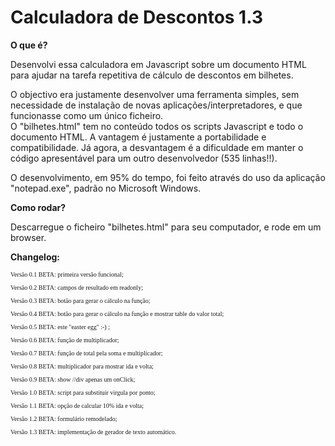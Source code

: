 # Calculadora de Descontos 1.3

<p><b>O que é?</b></p>
Desenvolvi essa calculadora em Javascript sobre um documento HTML para ajudar na tarefa repetitiva de cálculo de descontos em bilhetes.</br>

O objectivo era justamente desenvolver uma ferramenta simples, sem necessidade de instalação de novas aplicações/interpretadores, e que funcionasse como um único ficheiro. </br>
O "bilhetes.html" tem no conteúdo todos os scripts Javascript e todo o documento HTML. A vantagem é justamente a portabilidade e compatibilidade. Já agora, a desvantagem é a dificuldade em manter o código apresentável para um outro desenvolvedor (535 linhas!!).</br>

O desenvolvimento, em 95% do tempo, foi feito através do uso da aplicação "notepad.exe", padrão no Microsoft Windows.

<p><b>Como rodar?</b></p>

Descarregue o ficheiro "bilhetes.html" para seu computador, e rode em um browser. </br>


<p><b>Changelog:</b></p>
<font size="1" face="Verdana">
		<p>Versão 0.1 BETA: primeira versão funcional;</p>
		<p>Versão 0.2 BETA: campos de resultado em readonly;</p>
		<p>Versão 0.3 BETA: botão para gerar o cálculo na função;</p>
		<p>Versão 0.4 BETA: botão para gerar o cálculo na função e mostrar table do valor total;</p>
		<p>Versão 0.5 BETA: este "easter egg" :-) ;</p>
		<p>Versão 0.6 BETA: função de multiplicador;</p>
		<p>Versão 0.7 BETA: função de total pela soma e multiplicador;</p>
		<p>Versão 0.8 BETA: multiplicador para mostrar ida e volta;</p>
		<p>Versão 0.9 BETA: show //div apenas um onClick;</p>
		<p>Versão 1.0 BETA: script para substituir virgula por ponto;</p>
		<p>Versão 1.1 BETA: opção de calcular 10% ida e volta;</p>
		<p>Versão 1.2 BETA: formulário remodelado;</p>
		<p>Versão 1.3 BETA: implementação de gerador de texto automático.</p>
</font>
